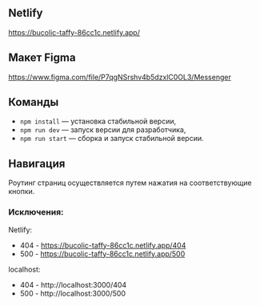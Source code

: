 ## Netlify

https://bucolic-taffy-86cc1c.netlify.app/

## Макет Figma

https://www.figma.com/file/P7qgNSrshv4b5dzxlC0OL3/Messenger

## Команды

- `npm install` — установка стабильной версии,
- `npm run dev` — запуск версии для разработчика,
- `npm run start` — сборка и запуск стабильной версии.

## Навигация

Роутинг страниц осуществляется путем нажатия на соответствующие кнопки.
### **Исключения:**

Netlify:
- 404 - https://bucolic-taffy-86cc1c.netlify.app/404
- 500 - https://bucolic-taffy-86cc1c.netlify.app/500

localhost:
- 404 - http://localhost:3000/404
- 500 - http://localhost:3000/500
